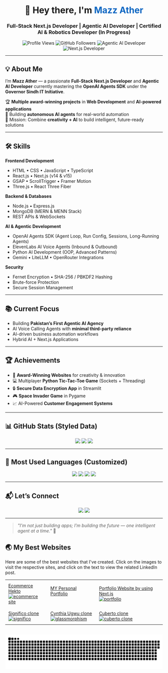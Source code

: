 <!-- Banner -->
<h1 align="center">🚀 Hey there, I'm <span style="color:#0A66C2;">Mazz Ather</span></h1>
<h3 align="center">Full-Stack Next.js Developer | Agentic AI Developer | Certified AI & Robotics Developer (In Progress)</h3>

<!-- Badges with Fake Data -->
<p align="center">
  <img src="https://img.shields.io/badge/Profile%20Views-12.4k-blue?style=flat-square" alt="Profile Views" />
  <img src="https://img.shields.io/badge/Followers-42-blue?style=flat-square&logo=github" alt="GitHub Followers" />
  <img src="https://img.shields.io/badge/OpenAI%20Agents%20SDK-Expert-1E90FF?logo=openai" alt="Agentic AI Developer" />
  <img src="https://img.shields.io/badge/Next.js%20Developer-v14%20%7C%20v15-black?logo=next.js" alt="Next.js Developer" />
</p>

---

## 💡 About Me

I’m **Mazz Ather** — a passionate **Full-Stack Next.js Developer** and **Agentic AI Developer** currently mastering the **OpenAI Agents SDK** under the **Governor Sindh IT Initiative**.  

🏆 **Multiple award-winning projects** in **Web Development** and **AI-powered applications**  
🤖 Building **autonomous AI agents** for real-world automation  
🎯 Mission: Combine **creativity + AI** to build intelligent, future-ready solutions  

---

## 🛠 Skills

**Frontend Development**
- HTML • CSS • JavaScript • TypeScript
- React.js • Next.js (v14 & v15)
- GSAP • ScrollTrigger • Framer Motion
- Three.js • React Three Fiber

**Backend & Databases**
- Node.js • Express.js
- MongoDB (MERN & MENN Stack)
- REST APIs & WebSockets

**AI & Agentic Development**
- OpenAI Agents SDK (Agent Loop, Run Config, Sessions, Long-Running Agents)
- ElevenLabs AI Voice Agents (Inbound & Outbound)
- Python AI Development (OOP, Advanced Patterns)
- Gemini • LiteLLM • OpenRouter Integrations

**Security**
- Fernet Encryption • SHA-256 / PBKDF2 Hashing
- Brute-force Protection
- Secure Session Management

---

## 📚 Current Focus

- Building **Pakistan’s First Agentic AI Agency**
- AI Voice Calling Agents with **minimal third-party reliance**
- AI-driven business automation workflows
- Hybrid AI + Next.js Applications

---

## 🏆 Achievements

- 🥇 **Award-Winning Websites** for creativity & innovation
- 💻 Multiplayer **Python Tic-Tac-Toe Game** (Sockets + Threading)
- 🔒 **Secure Data Encryption App** in Streamlit
- 🎮 **Space Invader Game** in Pygame
- 📈 AI-Powered **Customer Engagement Systems**

---

## 📊 GitHub Stats (Styled Data)

<p align="center">
  <img src="https://img.shields.io/badge/Total%20Commits-1.3k-brightgreen?style=for-the-badge" />
  <img src="https://img.shields.io/badge/Projects-54-orange?style=for-the-badge" />
  <img src="https://img.shields.io/badge/Repositories-28-blue?style=for-the-badge" />
</p>


---

## 📌 Most Used Languages (Customized)

<p align="center">
  <img src="https://img.shields.io/badge/TypeScript-42%25-blue?style=for-the-badge&logo=typescript" />
  <img src="https://img.shields.io/badge/Next.js-30%25-black?style=for-the-badge&logo=next.js" />
  <img src="https://img.shields.io/badge/Python-20%25-yellow?style=for-the-badge&logo=python" />
  <img src="https://img.shields.io/badge/JavaScript-8%25-orange?style=for-the-badge&logo=javascript" />
</p>

---

## 📬 Let’s Connect

<p align="center">
  <a href="https://www.linkedin.com/in/mazz-ather/"><img src="https://img.shields.io/badge/LinkedIn-Connect-blue?style=for-the-badge&logo=linkedin" /></a>
  <a href="mailto:mazzather@gmail.com"><img src="https://img.shields.io/badge/Email-Contact-red?style=for-the-badge&logo=gmail" /></a>
</p>

---

> _"I’m not just building apps; I’m building the future — one intelligent agent at a time."_ 🚀

## 🌏 My Best Websites

Here are some of the best websites that I've created. Click on the images to visit the respective sites, and click on the text to view the related LinkedIn post.

<table>
  <tr>
    <td style="padding: 10px;">
      <a href="">Ecommerce Hekto</a><br>
      <a href="(https://ecommerce-hackathon-mu.vercel.app/)">
        <img src="https://github.com/user-attachments/assets/e660bf71-1f21-42d4-aa7c-c016e321a0e5" alt="ecommerce site" width="300"/>
      </a>
    </td>
    <td style="padding: 10px;">
      <a href="">MY Personal Portfolio</a><br>
      <a href="">
        <img src="" alt="" width="300"/>
      </a>
    </td>
    <td style="padding: 10px;">
      <a href="[[https://www.linkedin.com/feed/update/urn:li:activity:7253052473496522753](https://mazz-personal-portfolio.vercel.app/)](https://www.linkedin.com/posts/maaz-ather-a8252b291_nextjs-nextjsdevelopment-nextjsframework-activity-7260279964673994752-u_s-?utm_source=share&utm_medium=member_desktop)">Portfolio Website by using Next.js</a><br>
      <a href="[https://wooble-hero-section.vercel.app/](https://mazz-personal-portfolio.vercel.app/)">
        <img src="https://github.com/user-attachments/assets/21d5f9a7-42b2-4f61-a624-fd73288b49a5" alt="portfolio" width="300"/>
      </a>
    </td>
  </tr>
  <tr>
    <td style="padding: 10px;">
      <a href="https://www.linkedin.com/feed/update/urn:li:activity:7253052473496522753">Significo clone</a><br>
      <a href="https://clone-website-significo.vercel.app/">
        <img src="https://github.com/user-attachments/assets/23ea7846-9662-4e4d-b750-ac21bd66b08a" alt="significo" width="300"/>
      </a>
    </td>
    <td style="padding: 10px;">
      <a href="https://www.linkedin.com/feed/update/urn:li:activity:7253052473496522753">Cynthia Ugwu clone</a><br>
      <a href="https://clone-website-significo-qzfo.vercel.app//">
        <img src="https://github.com/user-attachments/assets/392b6598-3986-40d5-a10d-d04b6101ac69" alt="glassmorphism" width="300"/>
      </a>
    </td>
    <td style="padding: 10px;">
      <a href="https://www.linkedin.com/feed/update/urn:li:activity:7253052473496522753">Cuberto clone</a><br>
      <a href="https://cuberto-eight.vercel.app/">
        <img src="https://github.com/user-attachments/assets/8203b248-d54b-42c7-940f-a7e46caeacef" alt="cuberto clone" width="300"/>
      </a>
    </td>
  </tr>
</table>
<br clear="both">

<img src="https://raw.githubusercontent.com/saqibtahir0201/saqibtahir0201/output/snake.svg" alt="Snake animation" />


